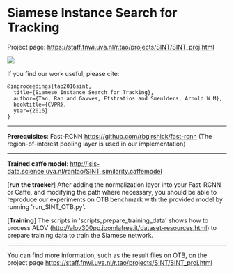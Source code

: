 # Siamese Instance Search for Tracking

Project page: https://staff.fnwi.uva.nl/r.tao/projects/SINT/SINT_proj.html


<img src="https://staff.fnwi.uva.nl/r.tao/projects/SINT/overview.png">

If you find our work useful, please cite:
```
@inproceedings{tao2016sint,
  title={Siamese Instance Search for Tracking},
  author={Tao, Ran and Gavves, Efstratios and Smeulders, Arnold W M},
  booktitle={CVPR},
  year={2016}
}

```
- - - -

**Prerequisites**: Fast-RCNN https://github.com/rbgirshick/fast-rcnn  (The region-of-interest pooling layer is used in our implementation)

- - - -

**Trained caffe model**: http://isis-data.science.uva.nl/rantao/SINT_similarity.caffemodel

[**run the tracker**] After adding the normalization layer into your Fast-RCNN or Caffe, and modifying the path where necessary, you should be able to reproduce our experiments on OTB benchmark with the provided model by running 'run_SINT_OTB.py'. 

[**Training**] The scripts in 'scripts_prepare_training_data' shows how to process ALOV (http://alov300pp.joomlafree.it/dataset-resources.html) to prepare training data to train the Siamese network.

- - - -
You can find more information, such as the result files on OTB, on the project page https://staff.fnwi.uva.nl/r.tao/projects/SINT/SINT_proj.html


